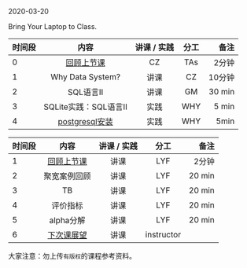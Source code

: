 2020-03-20

Bring Your Laptop to Class. 

|时间段     |  内容    | 讲课 / 实践     |  分工  |备注       |
| :---     |   :----:    |   :----:    |    :----:    |       ---: |
|    0     | [回顾上节课](../WW4/WW4-Plan.md)   |  CZ   |    TAs  |   2分钟  |
|    1     | Why Data System?   |   讲课    |     CZ     |   10分钟      |
|    2     | SQL语言II   |  讲课   |    GM      |    30 min    |
|    3     | SQLite实践：SQL语言II   |  实践   |    WHY     |    5 min    | 
|    4     | [postgresql安装](http://postgresql.org)   |   实践    | WHY | 5min |

|时间段     |  内容    | 讲课 / 实践     |  分工  |备注       |
| :---     |   :----:    |   :----:    |    :----:    |       ---: |
|    1     | [回顾上节课](../WW4/WW4-Plan.md) | 讲课   |   LYF    |     2分钟       |
|    2     | 聚宽案例回顾 |  讲课   |    LYF     |   20 min     |
|    3     | TB |  讲课   |    LYF     |   20 min     |
|    4     | 评价指标 |  讲课   |    LYF     |   20 min     |
|    5     | alpha分解 |  讲课   |    LYF     |   20 min     |
|    6     | [下次课展望](../WW6/WW6-Plan.md)     |  讲课   |  instructor  |      |

大家注意：勿上传``有版权``的课程参考资料。
